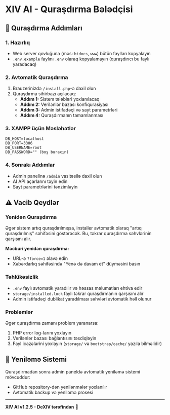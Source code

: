 # XIV AI - Quraşdırma Bələdçisi

## 🚀 Quraşdırma Addımları

### 1. Hazırlıq
- Web server qovluğuna (məs: `htdocs`, `www`) bütün faylları kopyalayın
- `.env.example` faylını `.env` olaraq kopyalamayın (quraşdırıcı bu faylı yaradacaq)

### 2. Avtomatik Quraşdırma
1. Brauzerinizdə `/install.php`-ə daxil olun
2. Quraşdırma sihirbazı açılacaq:
   - **Addım 1:** Sistem tələbləri yoxlanılacaq
   - **Addım 2:** Verilənlər bazası konfiqurasiyası
   - **Addım 3:** Admin istifadəçi və sayt parametrləri
   - **Addım 4:** Quraşdırmanın tamamlanması

### 3. XAMPP üçün Məsləhətlər
```
DB_HOST=localhost
DB_PORT=3306
DB_USERNAME=root
DB_PASSWORD="" (boş buraxın)
```

### 4. Sonrakı Addımlar
- Admin panelinə `/admin` vasitəsilə daxil olun
- AI API açarlarını təyin edin
- Sayt parametrlərini tənzimləyin

## ⚠️ Vacib Qeydlər

### Yenidən Quraşdırma
Əgər sistem artıq quraşdırılmışsa, installer avtomatik olaraq "artıq quraşdırılmış" səhifəsini göstərəcək. Bu, təkrar quraşdırma səhvlərinin qarşısını alır.

**Məcburi yenidən quraşdırma:**
- URL-ə `?force=1` əlavə edin
- Xəbərdarlıq səhifəsində "Yenə də davam et" düyməsini basın

### Təhlükəsizlik
- `.env` faylı avtomatik yaradılır və həssas məlumatları ehtiva edir
- `storage/installed.lock` faylı təkrar quraşdırmanın qarşısını alır
- Admin istifadəçi dublikat yaradılması səhvləri avtomatik həll olunur

### Problemlər
Əgər quraşdırma zamanı problem yaranarsa:
1. PHP error log-larını yoxlayın
2. Verilənlər bazası bağlantısını təsdiqləyin
3. Fayl icazələrini yoxlayın (`storage/` və `bootstrap/cache/` yazıla bilməlidir)

## 🔄 Yeniləmə Sistemi
Quraşdırmadan sonra admin paneldə avtomatik yeniləmə sistemi mövcuddur:
- GitHub repository-dən yenilənmələr yoxlanılır
- Avtomatik backup və yeniləmə prosesi

---
**XIV AI v1.2.5 - DeXIV tərəfindən** 🚀